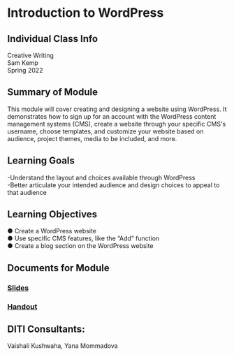 # Introduction to WordPress


## Individual Class Info
Creative Writing
<br>
Sam Kemp
<br>
Spring 2022
<br>

## Summary of Module
This module will cover creating and designing a website using WordPress. It demonstrates how to sign up for an account with the WordPress content management systems (CMS), create a website through your specific CMS's username, choose templates, and customize your website based on audience, project themes, media to be included, and more. 

## Learning Goals
-Understand the layout and choices available through WordPress <br>
-Better articulate your intended audience and design choices to appeal to that audience

## Learning Objectives
●	Create a WordPress website <br>
●	Use specific CMS features, like the “Add” function <br>
●	Create a blog section on the WordPress website


## Documents for Module

### [Slides](https://github.com/NULabNortheastern/digitalassignmentshowcase/blob/master/website_building/creative_writing_spring2022_sam_kemp/Kemp_WordPress_Slides.pdf)
### [Handout](https://github.com/NULabNortheastern/digitalassignmentshowcase/blob/master/website_building/creative_writing_spring2022_sam_kemp/Handout_WordPress.pdf)


## DITI Consultants:
Vaishali Kushwaha,
Yana Mommadova
